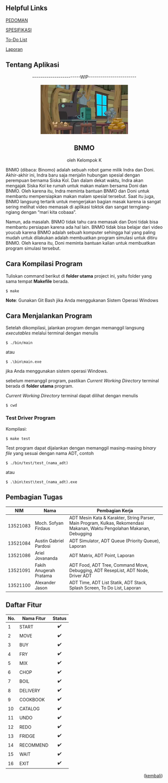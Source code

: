 <a name="atas"></a>

## Helpful Links
[PEDOMAN](https://docs.google.com/document/d/11t4C0ukM1R9XZpaV27yjGu4-riEEUrKAOHLVEFTt-ns/edit)

[SPESIFIKASI](https://docs.google.com/document/d/174x8ajgUTUUfICykoZkaZEuu7K8NyZSkoPlCL5bXgBY/edit)

[To-Do List](https://docs.google.com/spreadsheets/d/1DU8FCL7Znkz1MxpWorClw5tu5nA4lYZaKv_8SKpt2CI/edit#gid=0)

[Laporan](https://docs.google.com/document/d/1WRmV_64yfeUyayw3Pxh-OteWUiBx6ONi/edit#heading=h.3dy6vkm)

## Tentang Aplikasi

<div align="center">
    <div>------------------------WIP------------------------</div><br/>
    <img src="readme/bnmo.png" alt="bnmo" style="max-width:20em;"></img>
    <h2>BNMO</h2>
    <p>oleh Kelompok K</p>
</div>


BNMO (dibaca: Binomo) adalah sebuah robot game milik Indra dan Doni. Akhir-akhir ini, Indra baru saja menjalin hubungan spesial dengan perempuan bernama Siska Kol. Dan dalam dekat waktu, Indra akan mengajak Siska Kol ke rumah untuk makan malam bersama Doni dan BNMO. Oleh karena itu, Indra meminta bantuan BNMO dan Doni untuk membantu mempersiapkan makan malam spesial tersebut. Saat itu juga, BNMO langsung tertarik untuk mengerjakan bagian masak karena ia sangat sering melihat video memasak di aplikasi toktok dan sangat terngiang-ngiang dengan “mari kita cobaaa”.

Namun, ada masalah. BNMO tidak tahu cara memasak dan Doni tidak bisa membantu persiapan karena ada hal lain. BNMO tidak bisa belajar dari video youcub karena BNMO adalah sebuah komputer sehingga hal yang paling mudah untuk dilakukan adalah membuatkan program simulasi untuk ditiru BNMO. Oleh karena itu, Doni meminta bantuan kalian untuk membuatkan program simulasi tersebut.

## Cara Kompilasi Program
Tuliskan command berikut di **folder utama** project ini, yaitu folder yang sama tempat **Makefile** berada.

```shell
$ make
```

**Note**: Gunakan Git Bash jika Anda menggukanan Sistem Operasi Windows

## Cara Menjalankan Program
Setelah dikompilasi, jalankan program dengan memanggil langsung *executables* melalui terminal dengan menulis

```
$ ./bin/main
```
atau
```
$ .\bin\main.exe
```
jika Anda menggunakan sistem operasi Windows.

sebelum memanggil program, pastikan  *Current Working Directory* terminal berada di **folder utama** program.

 *Current Working Directory* terminal dapat dilihat dengan menulis

 ```
 $ cwd
 ```

### Test Driver Program
Kompilasi:

```
$ make test
```

Test program dapat dijalankan dengan memanggil masing-masing *binary file* yang sesuai dengan nama ADT, contoh

```
$ ./bin/test/test_(nama_adt)
```
atau
```
$ .\bin\test\test_(nama_adt).exe
```

## Pembagian Tugas
| NIM |Nama | Pembagian Kerja |
|-----|-----|-----------------|
|13521083|Moch. Sofyan Firdaus|ADT Mesin Kata & Karakter, String Parser, Main Program, Kulkas, Rekomendasi Makanan, Waktu Pengolahan Makanan, Debugging|
|13521084|Austin Gabriel Pardosi|ADT Simulator, ADT Queue (Priority Queue), Laporan|
|13521086|Ariel Jovananda|ADT Matrix, ADT Point, Laporan|
|13521091|Fakih Anugerah Pratama|ADT Food, ADT Tree, Command Move, Debugging, ADT ResepList, ADT Node, Driver ADT|
|13521100|Alexander Jason|ADT Time, ADT List Statik, ADT Stack, Splash Screen, To Do List, Laporan|

## Daftar Fitur
| No. | Nama Fitur | Status |
|-----|------------|:------:|
|1 |START|:heavy_check_mark:|
|2 |MOVE|:heavy_check_mark:|
|3 |BUY|:heavy_check_mark:|
|4 |FRY|:heavy_check_mark:|
|5 |MIX|:heavy_check_mark:|
|6 |CHOP|:heavy_check_mark:|
|7 |BOIL|:heavy_check_mark:|
|8 |DELIVERY|:heavy_check_mark:|
|9 |COOKBOOK|:heavy_check_mark:|
|10|CATALOG|:heavy_check_mark:|
|11|UNDO|:heavy_check_mark:|
|12|REDO|:heavy_check_mark:|
|13|FRIDGE|:heavy_check_mark:|
|14|RECOMMEND|:heavy_check_mark:|
|15|WAIT|:heavy_check_mark:|
|16|EXIT|:heavy_check_mark:|

<p align="right">(<a href="#atas">kembali</a>)</p>
